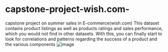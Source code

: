 # capstone-project-wish.com-
capstone project on summer sales in E-commerce(wish.com)
This dataset contains product listings as well as products ratings and sales performance, which you would not find in other datasets. With this, you can finally start to look for correlations and patterns regarding the success of a product and the various components
![image](https://user-images.githubusercontent.com/75562445/127889387-a7bb6b59-82e3-449c-98dc-012ec5cda975.png)
